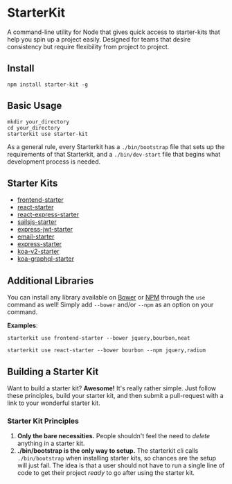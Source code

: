 # StarterKit
A command-line utility for Node that gives quick access to starter-kits that
help you spin up a project easily. Designed for teams that desire consistency
but require flexibility from project to project.

## Install
```
npm install starter-kit -g
```

## Basic Usage
```
mkdir your_directory
cd your_directory
starterkit use starter-kit
```

As a general rule, every Starterkit has a `./bin/bootstrap` file that sets up
the requirements of that Starterkit, and a `./bin/dev-start` file that begins
what development process is needed.

## Starter Kits
- [frontend-starter](https://github.com/mikemclaren/frontend-starter.git)
- [react-starter](https://github.com/mikemclaren/react-starter.git)
- [react-express-starter](https://github.com/mikemclaren/react-express-starter.git)
- [sailsjs-starter](https://github.com/sq1agency/sailsjs-starter.git)
- [express-jwt-starter](https://github.com/mikemclaren/express-jwt-starter.git)
- [email-starter](https://github.com/sq1agency/email-starter.git)
- [express-starter](https://github.com/mikemclaren/express-starter)
- [koa-v2-starter](https://github.com/mikemclaren/koa-v2-starter)
- [koa-graphql-starter](https://github.com/mikemclaren/koa-graphql-starter)

## Additional Libraries
You can install any library available on [Bower](http://bower.io) or
[NPM](https://www.npmjs.com) through the
`use` command as well! Simply add `--bower` and/or `--npm` as an option on
your command.

__Examples__:
```
starterkit use frontend-starter --bower jquery,bourbon,neat
```

```
starterkit use react-starter --bower bourbon --npm jquery,radium
```

## Building a Starter Kit
Want to build a starter kit? __Awesome!__ It's really rather simple. Just follow
these principles, build your starter kit, and then submit a pull-request with a
link to your wonderful starter kit.

### Starter Kit Principles
1. __Only the bare necessities.__ People shouldn't feel the need to _delete_
anything in a starter kit.
2. __./bin/bootstrap is the only way to setup.__ The starterkit cli calls
`./bin/bootstrap` when installing starter kits, so chances are the setup will
just fail. The idea is that a user should not have to run a single line of code
to get their project _ready_ to go after using the starter kit.
